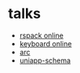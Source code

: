 # talks

- [rspack online](https://talks-bice.vercel.app/)
- [keyboard online](https://talks-keyboard.vercel.app)
- [arc](https://talks-arc.vercel.app)
- [uniapp-schema](https://talks-uniapp-schema.vercel.app)
